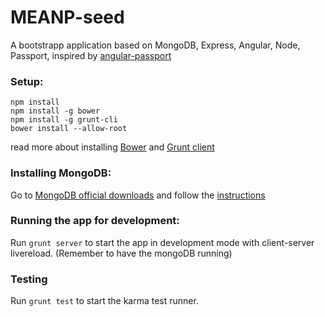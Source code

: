 MEANP-seed  
================

A bootstrapp application based on MongoDB, Express, Angular, Node, Passport, 
inspired by [angular-passport](https://github.com/DaftMonk/angular-passport) 
 
### Setup:
```
npm install
npm install -g bower
npm install -g grunt-cli
bower install --allow-root
```
read more about installing [Bower](http://bower.io/) and [Grunt client](http://gruntjs.com/getting-started)

### Installing MongoDB:

Go to [MongoDB official downloads](http://www.mongodb.org/downloads) and follow the [instructions](http://docs.mongodb.org/manual/installation/)

### Running the app for development:
Run 
```grunt server```
to start the app in development mode with client-server livereload. (Remember to have the mongoDB running)

### Testing
Run ```grunt test``` to start the karma test runner.
 

